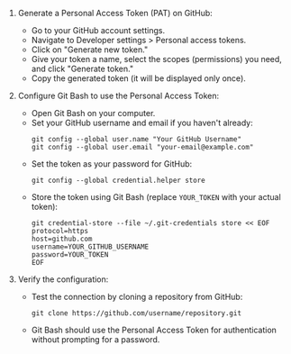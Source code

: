1. Generate a Personal Access Token (PAT) on GitHub:
   - Go to your GitHub account settings.
   - Navigate to Developer settings > Personal access tokens.
   - Click on "Generate new token."
   - Give your token a name, select the scopes (permissions) you need, and click "Generate token."
   - Copy the generated token (it will be displayed only once).

2. Configure Git Bash to use the Personal Access Token:
   - Open Git Bash on your computer.
   - Set your GitHub username and email if you haven't already:
     ```
     git config --global user.name "Your GitHub Username"
     git config --global user.email "your-email@example.com"
     ```
   - Set the token as your password for GitHub:
     ```
     git config --global credential.helper store
     ```
   - Store the token using Git Bash (replace `YOUR_TOKEN` with your actual token):
     ```
     git credential-store --file ~/.git-credentials store << EOF
     protocol=https
     host=github.com
     username=YOUR_GITHUB_USERNAME
     password=YOUR_TOKEN
     EOF
     ```

3. Verify the configuration:
   - Test the connection by cloning a repository from GitHub:
     ```
     git clone https://github.com/username/repository.git
     ```
   - Git Bash should use the Personal Access Token for authentication without prompting for a password.
